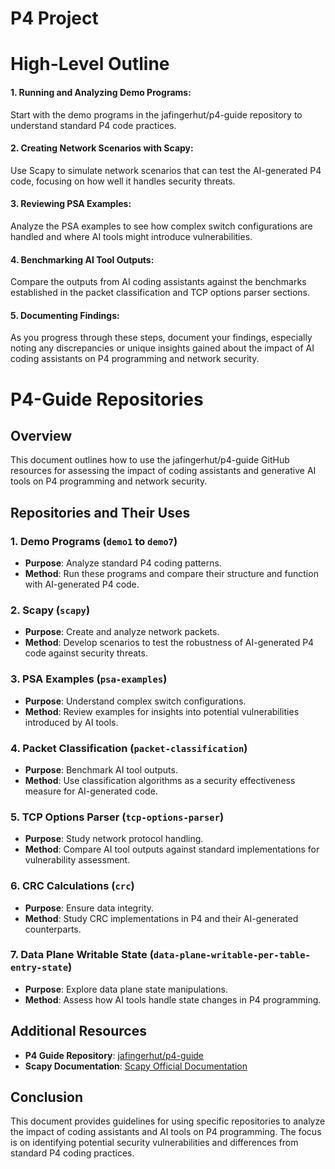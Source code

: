 # P4 Project

# High-Level Outline

#### 1. Running and Analyzing Demo Programs:
Start with the demo programs in the jafingerhut/p4-guide repository to understand standard P4 code practices.

#### 2. Creating Network Scenarios with Scapy:
Use Scapy to simulate network scenarios that can test the AI-generated P4 code, focusing on how well it handles security threats.

#### 3. Reviewing PSA Examples:
Analyze the PSA examples to see how complex switch configurations are handled and where AI tools might introduce vulnerabilities.

#### 4. Benchmarking AI Tool Outputs: 
Compare the outputs from AI coding assistants against the benchmarks established in the packet classification and TCP options parser sections.

#### 5. Documenting Findings:
As you progress through these steps, document your findings, especially noting any discrepancies or unique insights gained about the impact of AI coding assistants on P4 programming and network security.

# P4-Guide Repositories

## Overview
This document outlines how to use the jafingerhut/p4-guide GitHub resources for assessing the impact of coding assistants and generative AI tools on P4 programming and network security.

## Repositories and Their Uses

### 1. Demo Programs (`demo1` to `demo7`)
- **Purpose**: Analyze standard P4 coding patterns.
- **Method**: Run these programs and compare their structure and function with AI-generated P4 code.

### 2. Scapy (`scapy`)
- **Purpose**: Create and analyze network packets.
- **Method**: Develop scenarios to test the robustness of AI-generated P4 code against security threats.

### 3. PSA Examples (`psa-examples`)
- **Purpose**: Understand complex switch configurations.
- **Method**: Review examples for insights into potential vulnerabilities introduced by AI tools.

### 4. Packet Classification (`packet-classification`)
- **Purpose**: Benchmark AI tool outputs.
- **Method**: Use classification algorithms as a security effectiveness measure for AI-generated code.

### 5. TCP Options Parser (`tcp-options-parser`)
- **Purpose**: Study network protocol handling.
- **Method**: Compare AI tool outputs against standard implementations for vulnerability assessment.

### 6. CRC Calculations (`crc`)
- **Purpose**: Ensure data integrity.
- **Method**: Study CRC implementations in P4 and their AI-generated counterparts.

### 7. Data Plane Writable State (`data-plane-writable-per-table-entry-state`)
- **Purpose**: Explore data plane state manipulations.
- **Method**: Assess how AI tools handle state changes in P4 programming.

## Additional Resources
- **P4 Guide Repository**: [jafingerhut/p4-guide](https://github.com/jafingerhut/p4-guide)
- **Scapy Documentation**: [Scapy Official Documentation](https://scapy.net/)

## Conclusion
This document provides guidelines for using specific repositories to analyze the impact of coding assistants and AI tools on P4 programming. The focus is on identifying potential security vulnerabilities and differences from standard P4 coding practices.

